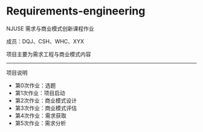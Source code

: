 # Requirements-engineering

NJUSE 需求与商业模式创新课程作业

成员：DQJ、CSH、WHC、XYX

项目主要为需求工程与商业模式内容

---

项目说明

   - 第0次作业：选题
   - 第1次作业：项目启动
   - 第2次作业：商业模式设计
   - 第3次作业：商业模式评估
   - 第4次作业：需求获取
   - 第5次作业：需求分析
